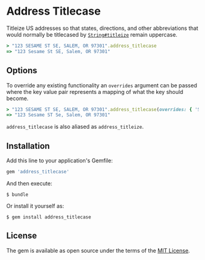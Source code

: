 # Address Titlecase

Titleize US addresses so that states, directions, and other abbreviations that would normally be titlecased by [`String#titleize`](https://apidock.com/rails/String/titleize) remain uppercase.

```ruby
> "123 SESAME ST SE, SALEM, OR 97301".address_titlecase
=> "123 Sesame St SE, Salem, OR 97301"
```

## Options

To override any existing functionality an `overrides` argument can be passed where the key value pair represents a mapping of what the key should become.

```ruby
> "123 SESAME ST SE, SALEM, OR 97301".address_titlecase(overrides: { 'ST' => 'ST', 'SE' => 'Se' })
=> "123 Sesame ST Se, Salem, OR 97301"
```

`address_titlecase` is also aliased as `address_titleize`.

## Installation

Add this line to your application's Gemfile:

```ruby
gem 'address_titlecase'
```

And then execute:

    $ bundle

Or install it yourself as:

    $ gem install address_titlecase

## License

The gem is available as open source under the terms of the [MIT License](https://opensource.org/licenses/MIT).
